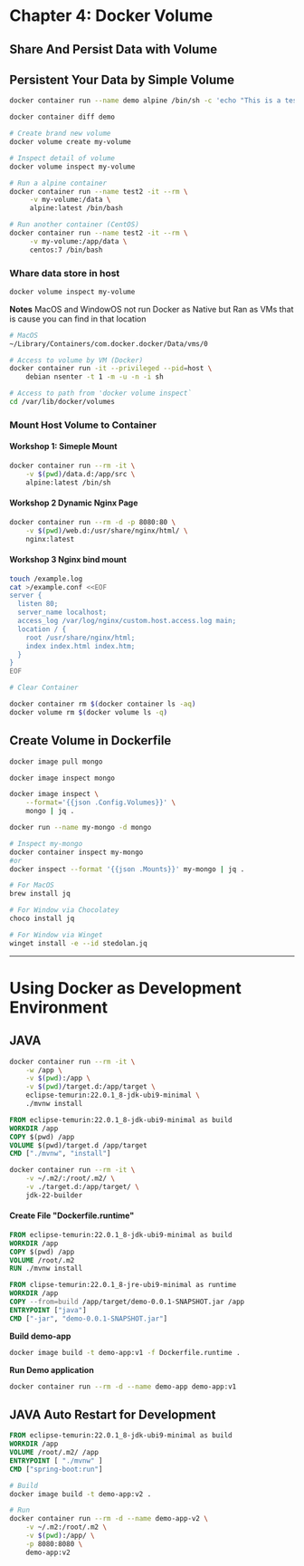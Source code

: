 
# Chapter 4: Docker Volume

## Share And Persist Data with Volume

## Persistent Your Data by Simple Volume 

```bash
docker container run --name demo alpine /bin/sh -c 'echo "This is a test" > sample.txt'

docker container diff demo
```

```bash
# Create brand new volume
docker volume create my-volume

# Inspect detail of volume
docker volume inspect my-volume

# Run a alpine container 
docker container run --name test2 -it --rm \
     -v my-volume:/data \
     alpine:latest /bin/bash

# Run another container (CentOS)
docker container run --name test2 -it --rm \
     -v my-volume:/app/data \
     centos:7 /bin/bash
```


### Whare data store in host

```bash
docker volume inspect my-volume
```

**Notes**
MacOS and WindowOS not run Docker as Native but Ran as VMs that is cause you can find in that location

```bash
# MacOS
~/Library/Containers/com.docker.docker/Data/vms/0

# Access to volume by VM (Docker)
docker container run -it --privileged --pid=host \
    debian nsenter -t 1 -m -u -n -i sh

# Access to path from 'docker volume inspect`
cd /var/lib/docker/volumes
```

### Mount Host Volume to Container


#### Workshop 1: Simeple Mount

```bash
docker container run --rm -it \
    -v $(pwd)/data.d:/app/src \
    alpine:latest /bin/sh
```
#### Workshop 2 Dynamic Nginx Page

```bash
docker container run --rm -d -p 8080:80 \
    -v $(pwd)/web.d:/usr/share/nginx/html/ \
    nginx:latest
```

#### Workshop 3 Nginx bind mount

```bash
touch /example.log
cat >/example.conf <<EOF
server {
  listen 80;
  server_name localhost;
  access_log /var/log/nginx/custom.host.access.log main;
  location / {
    root /usr/share/nginx/html;
    index index.html index.htm;
  }
}
EOF
```



```bash
# Clear Container

docker container rm $(docker container ls -aq)
docker volume rm $(docker volume ls -q)
```

## Create Volume in Dockerfile

```bash
docker image pull mongo

docker image inspect mongo

docker image inspect \
    --format='{{json .Config.Volumes}}' \
    mongo | jq .

docker run --name my-mongo -d mongo

# Inspect my-mongo
docker container inspect my-mongo
#or
docker inspect --format '{{json .Mounts}}' my-mongo | jq .

```




```bash
# For MacOS
brew install jq

# For Window via Chocolatey
choco install jq

# For Window via Winget
winget install -e --id stedolan.jq
```



---
# Using Docker as Development Environment
## JAVA

```bash
docker container run --rm -it \
    -w /app \
    -v $(pwd):/app \
    -v $(pwd)/target.d:/app/target \
    eclipse-temurin:22.0.1_8-jdk-ubi9-minimal \
    ./mvnw install
```

```Dockerfile
FROM eclipse-temurin:22.0.1_8-jdk-ubi9-minimal as build
WORKDIR /app
COPY $(pwd) /app
VOLUME $(pwd)/target.d /app/target
CMD ["./mvnw", "install"]
```

```bash
docker container run --rm -it \
    -v ~/.m2/:/root/.m2/ \
    -v ./target.d:/app/target/ \
    jdk-22-builder
```

#### Create File "Dockerfile.runtime"
```Dockerfile
FROM eclipse-temurin:22.0.1_8-jdk-ubi9-minimal as build
WORKDIR /app
COPY $(pwd) /app
VOLUME /root/.m2
RUN ./mvnw install

FROM clipse-temurin:22.0.1_8-jre-ubi9-minimal as runtime
WORKDIR /app
COPY --from=build /app/target/demo-0.0.1-SNAPSHOT.jar /app
ENTRYPOINT ["java"]
CMD ["-jar", "demo-0.0.1-SNAPSHOT.jar"]
```

**Build demo-app**
```bash
docker image build -t demo-app:v1 -f Dockerfile.runtime .
```
**Run Demo application**
```bash
docker container run --rm -d --name demo-app demo-app:v1
```

## JAVA Auto Restart for Development

```Dockerfile
FROM eclipse-temurin:22.0.1_8-jdk-ubi9-minimal as build
WORKDIR /app
VOLUME /root/.m2/ /app
ENTRYPOINT [ "./mvnw" ]
CMD ["spring-boot:run"]
```

```bash
# Build
docker image build -t demo-app:v2 .

# Run
docker container run --rm -d --name demo-app-v2 \
    -v ~/.m2:/root/.m2 \
    -v $(pwd):/app/ \
    -p 8080:8080 \
    demo-app:v2
```

